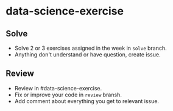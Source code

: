 # data-science-exercise

## Solve

- Solve 2 or 3 exercises assigned in the week in `solve` branch.
- Anything don't understand or have question, create issue.

## Review

- Review in #data-science-exercise.
- Fix or improve your code in `review` bransh.
- Add comment about everything you get to relevant issue.